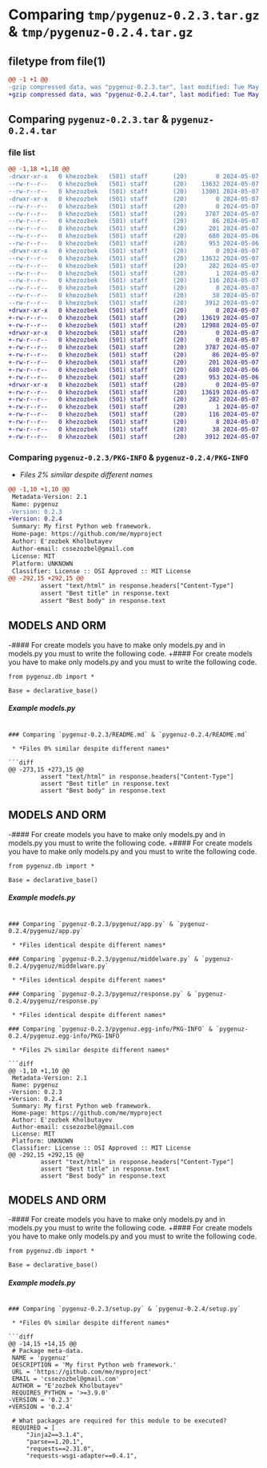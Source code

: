 # Comparing `tmp/pygenuz-0.2.3.tar.gz` & `tmp/pygenuz-0.2.4.tar.gz`

## filetype from file(1)

```diff
@@ -1 +1 @@
-gzip compressed data, was "pygenuz-0.2.3.tar", last modified: Tue May  7 17:50:40 2024, max compression
+gzip compressed data, was "pygenuz-0.2.4.tar", last modified: Tue May  7 17:54:19 2024, max compression
```

## Comparing `pygenuz-0.2.3.tar` & `pygenuz-0.2.4.tar`

### file list

```diff
@@ -1,18 +1,18 @@
-drwxr-xr-x   0 khezozbek   (501) staff       (20)        0 2024-05-07 17:50:40.906551 pygenuz-0.2.3/
--rw-r--r--   0 khezozbek   (501) staff       (20)    13632 2024-05-07 17:50:40.906366 pygenuz-0.2.3/PKG-INFO
--rw-r--r--   0 khezozbek   (501) staff       (20)    13001 2024-05-07 17:50:20.000000 pygenuz-0.2.3/README.md
-drwxr-xr-x   0 khezozbek   (501) staff       (20)        0 2024-05-07 17:50:40.905259 pygenuz-0.2.3/pygenuz/
--rw-r--r--   0 khezozbek   (501) staff       (20)        0 2024-05-07 07:34:41.000000 pygenuz-0.2.3/pygenuz/__init__.py
--rw-r--r--   0 khezozbek   (501) staff       (20)     3787 2024-05-07 15:58:04.000000 pygenuz-0.2.3/pygenuz/app.py
--rw-r--r--   0 khezozbek   (501) staff       (20)       86 2024-05-07 16:18:44.000000 pygenuz-0.2.3/pygenuz/configs.py
--rw-r--r--   0 khezozbek   (501) staff       (20)      201 2024-05-07 16:08:54.000000 pygenuz-0.2.3/pygenuz/db.py
--rw-r--r--   0 khezozbek   (501) staff       (20)      680 2024-05-06 07:56:45.000000 pygenuz-0.2.3/pygenuz/middelware.py
--rw-r--r--   0 khezozbek   (501) staff       (20)      953 2024-05-06 09:07:08.000000 pygenuz-0.2.3/pygenuz/response.py
-drwxr-xr-x   0 khezozbek   (501) staff       (20)        0 2024-05-07 17:50:40.906164 pygenuz-0.2.3/pygenuz.egg-info/
--rw-r--r--   0 khezozbek   (501) staff       (20)    13632 2024-05-07 17:50:40.000000 pygenuz-0.2.3/pygenuz.egg-info/PKG-INFO
--rw-r--r--   0 khezozbek   (501) staff       (20)      282 2024-05-07 17:50:40.000000 pygenuz-0.2.3/pygenuz.egg-info/SOURCES.txt
--rw-r--r--   0 khezozbek   (501) staff       (20)        1 2024-05-07 17:50:40.000000 pygenuz-0.2.3/pygenuz.egg-info/dependency_links.txt
--rw-r--r--   0 khezozbek   (501) staff       (20)      116 2024-05-07 17:50:40.000000 pygenuz-0.2.3/pygenuz.egg-info/requires.txt
--rw-r--r--   0 khezozbek   (501) staff       (20)        8 2024-05-07 17:50:40.000000 pygenuz-0.2.3/pygenuz.egg-info/top_level.txt
--rw-r--r--   0 khezozbek   (501) staff       (20)       38 2024-05-07 17:50:40.906601 pygenuz-0.2.3/setup.cfg
--rw-r--r--   0 khezozbek   (501) staff       (20)     3912 2024-05-07 17:50:39.000000 pygenuz-0.2.3/setup.py
+drwxr-xr-x   0 khezozbek   (501) staff       (20)        0 2024-05-07 17:54:19.111652 pygenuz-0.2.4/
+-rw-r--r--   0 khezozbek   (501) staff       (20)    13619 2024-05-07 17:54:19.111474 pygenuz-0.2.4/PKG-INFO
+-rw-r--r--   0 khezozbek   (501) staff       (20)    12988 2024-05-07 17:53:27.000000 pygenuz-0.2.4/README.md
+drwxr-xr-x   0 khezozbek   (501) staff       (20)        0 2024-05-07 17:54:19.110524 pygenuz-0.2.4/pygenuz/
+-rw-r--r--   0 khezozbek   (501) staff       (20)        0 2024-05-07 07:34:41.000000 pygenuz-0.2.4/pygenuz/__init__.py
+-rw-r--r--   0 khezozbek   (501) staff       (20)     3787 2024-05-07 15:58:04.000000 pygenuz-0.2.4/pygenuz/app.py
+-rw-r--r--   0 khezozbek   (501) staff       (20)       86 2024-05-07 16:18:44.000000 pygenuz-0.2.4/pygenuz/configs.py
+-rw-r--r--   0 khezozbek   (501) staff       (20)      201 2024-05-07 16:08:54.000000 pygenuz-0.2.4/pygenuz/db.py
+-rw-r--r--   0 khezozbek   (501) staff       (20)      680 2024-05-06 07:56:45.000000 pygenuz-0.2.4/pygenuz/middelware.py
+-rw-r--r--   0 khezozbek   (501) staff       (20)      953 2024-05-06 09:07:08.000000 pygenuz-0.2.4/pygenuz/response.py
+drwxr-xr-x   0 khezozbek   (501) staff       (20)        0 2024-05-07 17:54:19.111257 pygenuz-0.2.4/pygenuz.egg-info/
+-rw-r--r--   0 khezozbek   (501) staff       (20)    13619 2024-05-07 17:54:19.000000 pygenuz-0.2.4/pygenuz.egg-info/PKG-INFO
+-rw-r--r--   0 khezozbek   (501) staff       (20)      282 2024-05-07 17:54:19.000000 pygenuz-0.2.4/pygenuz.egg-info/SOURCES.txt
+-rw-r--r--   0 khezozbek   (501) staff       (20)        1 2024-05-07 17:54:19.000000 pygenuz-0.2.4/pygenuz.egg-info/dependency_links.txt
+-rw-r--r--   0 khezozbek   (501) staff       (20)      116 2024-05-07 17:54:19.000000 pygenuz-0.2.4/pygenuz.egg-info/requires.txt
+-rw-r--r--   0 khezozbek   (501) staff       (20)        8 2024-05-07 17:54:19.000000 pygenuz-0.2.4/pygenuz.egg-info/top_level.txt
+-rw-r--r--   0 khezozbek   (501) staff       (20)       38 2024-05-07 17:54:19.111708 pygenuz-0.2.4/setup.cfg
+-rw-r--r--   0 khezozbek   (501) staff       (20)     3912 2024-05-07 17:54:10.000000 pygenuz-0.2.4/setup.py
```

### Comparing `pygenuz-0.2.3/PKG-INFO` & `pygenuz-0.2.4/PKG-INFO`

 * *Files 2% similar despite different names*

```diff
@@ -1,10 +1,10 @@
 Metadata-Version: 2.1
 Name: pygenuz
-Version: 0.2.3
+Version: 0.2.4
 Summary: My first Python web framework.
 Home-page: https://github.com/me/myproject
 Author: E'zozbek Kholbutayev
 Author-email: cssezozbel@gmail.com
 License: MIT
 Platform: UNKNOWN
 Classifier: License :: OSI Approved :: MIT License
@@ -292,15 +292,15 @@
         assert "text/html" in response.headers["Content-Type"]
         assert "Best title" in response.text
         assert "Best body" in response.text
 ```
 
 
 ## MODELS AND ORM
-#### For create models you have to make only models.py and in models.py you must to write the following code.
+#### For create models you have to make only models.py and you must to write the following code.
 ```
 from pygenuz.db import *
 
 Base = declarative_base() 
 ```
 
 ##### Example models.py
```

### Comparing `pygenuz-0.2.3/README.md` & `pygenuz-0.2.4/README.md`

 * *Files 0% similar despite different names*

```diff
@@ -273,15 +273,15 @@
         assert "text/html" in response.headers["Content-Type"]
         assert "Best title" in response.text
         assert "Best body" in response.text
 ```
 
 
 ## MODELS AND ORM
-#### For create models you have to make only models.py and in models.py you must to write the following code.
+#### For create models you have to make only models.py and you must to write the following code.
 ```
 from pygenuz.db import *
 
 Base = declarative_base() 
 ```
 
 ##### Example models.py
```

### Comparing `pygenuz-0.2.3/pygenuz/app.py` & `pygenuz-0.2.4/pygenuz/app.py`

 * *Files identical despite different names*

### Comparing `pygenuz-0.2.3/pygenuz/middelware.py` & `pygenuz-0.2.4/pygenuz/middelware.py`

 * *Files identical despite different names*

### Comparing `pygenuz-0.2.3/pygenuz/response.py` & `pygenuz-0.2.4/pygenuz/response.py`

 * *Files identical despite different names*

### Comparing `pygenuz-0.2.3/pygenuz.egg-info/PKG-INFO` & `pygenuz-0.2.4/pygenuz.egg-info/PKG-INFO`

 * *Files 2% similar despite different names*

```diff
@@ -1,10 +1,10 @@
 Metadata-Version: 2.1
 Name: pygenuz
-Version: 0.2.3
+Version: 0.2.4
 Summary: My first Python web framework.
 Home-page: https://github.com/me/myproject
 Author: E'zozbek Kholbutayev
 Author-email: cssezozbel@gmail.com
 License: MIT
 Platform: UNKNOWN
 Classifier: License :: OSI Approved :: MIT License
@@ -292,15 +292,15 @@
         assert "text/html" in response.headers["Content-Type"]
         assert "Best title" in response.text
         assert "Best body" in response.text
 ```
 
 
 ## MODELS AND ORM
-#### For create models you have to make only models.py and in models.py you must to write the following code.
+#### For create models you have to make only models.py and you must to write the following code.
 ```
 from pygenuz.db import *
 
 Base = declarative_base() 
 ```
 
 ##### Example models.py
```

### Comparing `pygenuz-0.2.3/setup.py` & `pygenuz-0.2.4/setup.py`

 * *Files 0% similar despite different names*

```diff
@@ -14,15 +14,15 @@
 # Package meta-data.
 NAME = 'pygenuz'
 DESCRIPTION = 'My first Python web framework.'
 URL = 'https://github.com/me/myproject'
 EMAIL = 'cssezozbel@gmail.com'
 AUTHOR = "E'zozbek Kholbutayev"
 REQUIRES_PYTHON = '>=3.9.0'
-VERSION = '0.2.3'
+VERSION = '0.2.4'
 
 # What packages are required for this module to be executed?
 REQUIRED = [
     "Jinja2==3.1.4",
     "parse==1.20.1",
     "requests==2.31.0",
     "requests-wsgi-adapter==0.4.1",
```

